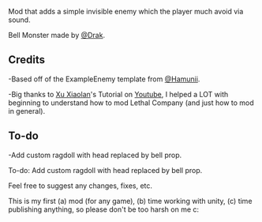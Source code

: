 Mod that adds a simple invisible enemy which the player much avoid via sound.

Bell Monster made by [@Drak]().

## Credits

-Based off of the ExampleEnemy template from [@Hamunii](https://github.com/Hamunii/LC-ExampleEnemy).

-Big thanks to [Xu Xiaolan](https://github.com/XuuXiao)'s Tutorial on [Youtube](https://www.youtube.com/watch?v=NZ_F8wDczzM), I helped a LOT with beginning to understand how to mod Lethal Company (and just how to mod in general).

## To-do

-Add custom ragdoll with head replaced by bell prop.

To-do: Add custom ragdoll with head replaced by bell prop.

Feel free to suggest any changes, fixes, etc. 

This is my first (a) mod (for any game), (b) time working with unity, (c) time publishing anything, so please don't be too harsh on me c:
